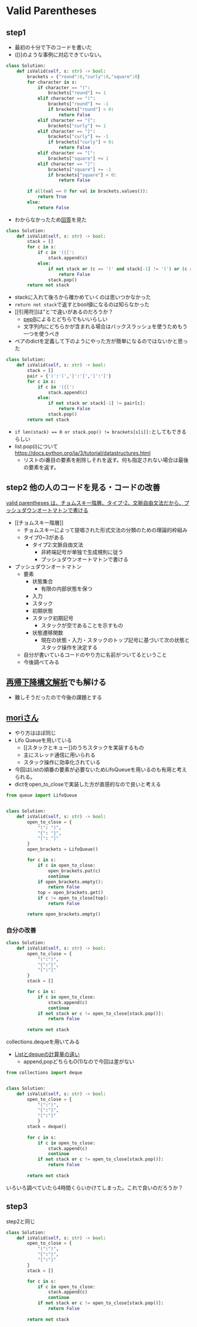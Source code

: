# Valid Parentheses

## step1

- 最初の十分で下のコードを書いた
- ([)]のような事例に対応できていない。

```python
class Solution:
    def isValid(self, s: str) -> bool:
        brackets = {"round":0,"curly":0,"square":0}
        for character in s:
            if character == "(":
                brackets["round"] += 1
            elif character == ")":
                brackets["round"] += -1
                if brackets["round"] < 0:
                    return False
            elif character == "{":
                brackets["curly"] += 1
            elif character == "}":
                brackets["curly"] += -1
                if brackets["curly"] < 0:
                    return False
            elif character == "[":
                brackets["square"] += 1
            elif character == "]":
                brackets["square"] += -1
                if brackets["square"] < 0:
                    return False
            
        if all(val == 0 for val in brackets.values()):
            return True
        else:
            return False
```

- わからなかったため[回答](https://leetcode.com/problems/valid-parentheses/solutions/3399077/easy-solutions-in-java-python-and-c-look-at-once-with-exaplanation/)を見た

```python
class Solution:
    def isValid(self, s: str) -> bool:
        stack = []
        for c in s:
            if c in '({[':
                stack.append(c)
            else:
                if not stack or (c == ')' and stack[-1] != '(') or (c == '}' and stack[-1] != '{') or (c == ']' and stack[-1] != '['):
                    return False
                stack.pop()
        return not stack 

```

- stackに入れて後ろから確かめていくのは思いつかなかった
- `return not stack`で返すとbool値になるのは知らなかった
- [[引用符]]は"と'で違いがあるのだろうか？
	- [pep8](https://peps.python.org/pep-0008/#string-quotes)によるとどちらでもいいらしい
	- 文字列内にどちらかが含まれる場合はバックスラッシュを使うためもう一つを使うべき
- ペアのdictを定義して下のようにやった方が簡単になるのではないかと思った

```python
class Solution:
    def isValid(self, s: str) -> bool:
        stack = []
        pair = {')':'(','}':'{',']':'['}
        for c in s:
            if c in '({[':
                stack.append(c)
            else:
                if not stack or stack[-1] != pair[c]:
                    return False
                stack.pop()
        return not stack 
```

- `if len(stack) == 0 or stack.pop() != brackets[s[i]]:`としてもできるらしい
- list.pop(i)について<https://docs.python.org/ja/3/tutorial/datastructures.html>
	- リストのi番目の要素を削除しそれを返す。何も指定されない場合は最後の要素を返す。

## step2 他の人のコードを見る・コードの改善

[valid parentheses は、チョムスキー階層、タイプ-2、文脈自由文法だから、プッシュダウンオートマトンで書ける](https://discord.com/channels/1084280443945353267/1201211204547383386/1202541275115425822)
 - [[チョムスキー階層]]
	 - チョムスキーによって提唱された形式文法の分類のための理論的枠組み
	 - タイプ0~3がある
		 - タイプ2:文脈自由文法
			- 非終端記号が単独で生成規則に従う
			- プッシュダウンオートマトンで書ける
- プッシュダウンオートマトン
	- 要素
		- 状態集合
			- 有限の内部状態を保つ
		- 入力
		- スタック
		- 初期状態
		- スタック初期記号
			- スタックが空であることを示すもの
		- 状態遷移関数
			- 現在の状態・入力・スタックのトップ記号に基づいて次の状態とスタック操作を決定する
	- 自分が書いているコードのやり方に名前がついてるということ
	- 今後調べてみる
## [再帰下降構文解析](https://www.youtube.com/watch?v=b83HIvQ8bqY)でも解ける
- 難しそうだったので今後の課題とする
## [moriさん](https://github.com/hroc135/leetcode/pull/6/files/a54d34fc4e5ed6ed09a40bf695d55924b8a9b42f#diff-bfc7c633525ec3f5b431366ade3df4c7bbc2592dca465c6b4fc39882d99dec66)
- やり方はほぼ同じ
- Lifo Queueを用いている
	- [[スタックとキュー]]のうちスタックを実装するもの
	- 主にスレッド通信に用いられる
	- スタック操作に効率化されている
- 今回はListの順番の要素が必要ないためLifoQueueを用いるのも有用と考えられる。
- dictをopen_to_closeで実装した方が直感的なので良いと考える
```python
from queue import LifoQueue


class Solution:
    def isValid(self, s: str) -> bool:
        open_to_close = {
            "(": ")",
            "{": "}",
            "[": "]"
        }
        open_brackets = LifoQueue()

        for c in s:
            if c in open_to_close:
                open_brackets.put(c)
                continue
            if open_brackets.empty():
                return False
            top = open_brackets.get()
            if c != open_to_close[top]:
                return False

        return open_brackets.empty()
```

### 自分の改善

```python
class Solution:
    def isValid(self, s: str) -> bool:
        open_to_close = {
            "(":")",
            "{":"}",
            "[":"]"
        }
        stack = []

        for c in s:
            if c in open_to_close:
                stack.append(c)
                continue
            if not stack or c != open_to_close[stack.pop()]:
                return False
        
        return not stack
```

collections.dequeを用いてみる

- [Listとdequeの計算量の違い](https://wiki.python.org/moin/TimeComplexity)
	- append,popどちらもO(1)なので今回は差がない

```python
from collections import deque


class Solution:
    def isValid(self, s: str) -> bool:
        open_to_close = {
            "(":")",
            "{":"}",
            "[":"]"
            }
        stack = deque()
    
        for c in s:
            if c in open_to_close:
                stack.append(c)
                continue
            if not stack or c != open_to_close[stack.pop()]:
                return False
        
        return not stack
```

いろいろ調べていたら4時間くらいかけてしまった。これで良いのだろうか？

## step3

step2と同じ

```python
class Solution:
    def isValid(self, s: str) -> bool:
        open_to_close = {
            "(":")",
            "{":"}",
            "[":"]"
        }
        stack = []

        for c in s:
            if c in open_to_close:
                stack.append(c)
                continue
            if not stack or c != open_to_close[stack.pop()]:
                return False
        
        return not stack
```

